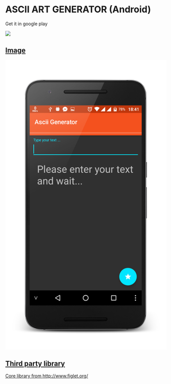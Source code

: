 # ASCII ART GENERATOR (Android)

Get it in google play

<a href="https://github.com/tranleduy2000/ascii_generate">
<img src="https://play.google.com/intl/en_us/badges/images/generic/en_badge_web_generic.png" width="300"/>

## Image
![img1](art/Screenshot_20170506-184147_framed.png)

## Third party library

Core library from http://www.figlet.org/